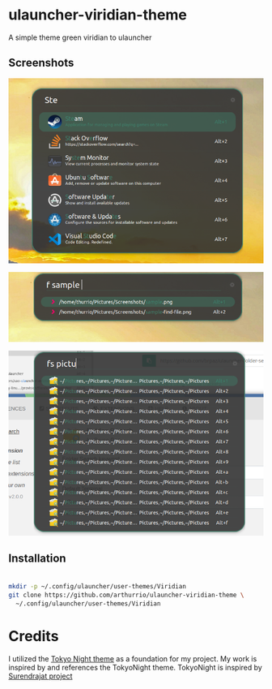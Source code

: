 # ulauncher-viridian-theme
A simple theme green viridian to ulauncher

## Screenshots

![SS](Screenshots/sample.png)

![SS](Screenshots/fuzzy-find.png)

![SS](Screenshots/sample-find-file.png)

## Installation

```sh

mkdir -p ~/.config/ulauncher/user-themes/Viridian
git clone https://github.com/arthurrio/ulauncher-viridian-theme \
  ~/.config/ulauncher/user-themes/Viridian

```
# Credits
I utilized the [Tokyo Night theme](https://github.com/SirHades696/TokyoNight-Ulauncher-Theme) as a foundation for my project. 
My work is inspired by and references the TokyoNight theme.
TokyoNight is inspired by [Surendrajat project](https://github.com/Surendrajat/SeaOwl-Ulauncher-theme)   
